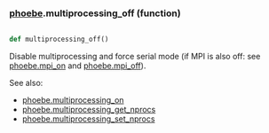 ### [phoebe](phoebe.md).multiprocessing_off (function)


```py

def multiprocessing_off()

```



Disable multiprocessing and force serial mode (if MPI is also off: see
[phoebe.mpi_on](phoebe.mpi_on.md) and [phoebe.mpi_off](phoebe.mpi_off.md)).

See also:
* [phoebe.multiprocessing_on](phoebe.multiprocessing_on.md)
* [phoebe.multiprocessing_get_nprocs](phoebe.multiprocessing_get_nprocs.md)
* [phoebe.multiprocessing_set_nprocs](phoebe.multiprocessing_set_nprocs.md)
